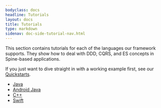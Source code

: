 ```yaml
---
bodyclass: docs
headline: Tutorials
layout: docs
title: Tutorials
type: markdown
sidenav: doc-side-tutorial-nav.html
---
```


This section contains tutorials for each of the languages our framework supports.
They show how to deal with DDD, CQRS, and ES concepts in Spine-based applications.

If you just want to dive straight in with a working example first, see
our [Quickstarts]({{site.baseurl}}/docs/quickstart).

 - [Java](basic/java.html)
 - [Android Java](basic/android-java.html)
 - [C++](basic/c.html)
 - [Swift](basic/swift.html)

